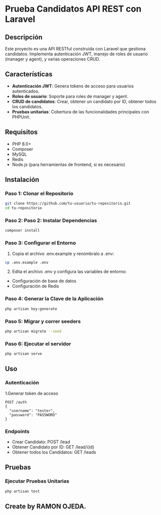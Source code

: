 # Prueba Candidatos API REST con Laravel

## Descripción

Este proyecto es una API RESTful construida con Laravel que gestiona candidatos. Implementa autenticación JWT, manejo de roles de usuario (manager y agent), y varias operaciones CRUD.

## Características

-   **Autenticación JWT**: Genera tokens de acceso para usuarios autenticados.
-   **Roles de usuario**: Soporte para roles de manager y agent.
-   **CRUD de candidatos**: Crear, obtener un candidato por ID, obtener todos los candidatos.
-   **Pruebas unitarias**: Cobertura de las funcionalidades principales con PHPUnit.

## Requisitos

-   PHP 8.0+
-   Composer
-   MySQL
-   Redis
-   Node.js (para herramientas de frontend, si es necesario)

## Instalación

### Paso 1: Clonar el Repositorio

```bash
git clone https://github.com/tu-usuario/tu-repositorio.git
cd tu-repositorio
```

### Paso 2: Paso 2: Instalar Dependencias

```bash
composer install
```

### Paso 3: Configurar el Entorno

1. Copia el archivo .env.example y renómbralo a .env:

```bash
cp .env.example .env
```

2. Edita el archivo .env y configura las variables de entorno:

-   Configuración de base de datos
-   Configuración de Redis

### Paso 4: Generar la Clave de la Aplicación

```bash
php artisan key:generate
```

### Paso 5: Migrar y correr seeders

```bash
php artisan migrate --seed
```

### Paso 6: Ejecutar el servidor

```bash
php artisan serve
```

## Uso

### Autenticación

1.Generar token de acceso

```https
POST /auth
{
  "username": "tester",
  "password": "PASSWORD"
}
```

### Endpoints

-   Crear Candidato: POST /lead
-   Obtener Candidato por ID: GET /lead/{id}
-   Obtener todos los Candidatos: GET /leads

## Pruebas

### Ejecutar Pruebas Unitarias

```bash
php artisan test
```

## Create by RAMON OJEDA.
